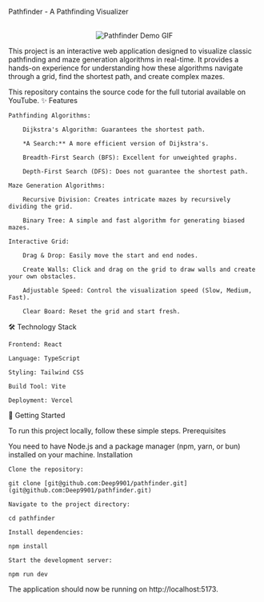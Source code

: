 Pathfinder - A Pathfinding Visualizer

<div align="center">

</div>

<br>

<div align="center">
<img src="src/assets/pathfinding-visualizer.gif" alt="Pathfinder Demo GIF" />
</div>

This project is an interactive web application designed to visualize classic pathfinding and maze generation algorithms in real-time. It provides a hands-on experience for understanding how these algorithms navigate through a grid, find the shortest path, and create complex mazes.

This repository contains the source code for the full tutorial available on YouTube.
✨ Features

    Pathfinding Algorithms:

        Dijkstra's Algorithm: Guarantees the shortest path.

        *A Search:** A more efficient version of Dijkstra's.

        Breadth-First Search (BFS): Excellent for unweighted graphs.

        Depth-First Search (DFS): Does not guarantee the shortest path.

    Maze Generation Algorithms:

        Recursive Division: Creates intricate mazes by recursively dividing the grid.

        Binary Tree: A simple and fast algorithm for generating biased mazes.

    Interactive Grid:

        Drag & Drop: Easily move the start and end nodes.

        Create Walls: Click and drag on the grid to draw walls and create your own obstacles.

        Adjustable Speed: Control the visualization speed (Slow, Medium, Fast).

        Clear Board: Reset the grid and start fresh.

🛠️ Technology Stack

    Frontend: React

    Language: TypeScript

    Styling: Tailwind CSS

    Build Tool: Vite

    Deployment: Vercel

🚀 Getting Started

To run this project locally, follow these simple steps.
Prerequisites

You need to have Node.js and a package manager (npm, yarn, or bun) installed on your machine.
Installation

    Clone the repository:

    git clone [git@github.com:Deep9901/pathfinder.git](git@github.com:Deep9901/pathfinder.git)

    Navigate to the project directory:

    cd pathfinder

    Install dependencies:

    npm install

    Start the development server:

    npm run dev

The application should now be running on http://localhost:5173.